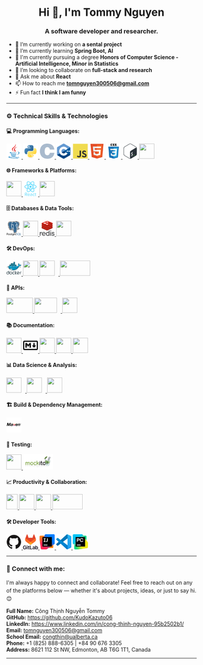 <h1 align="center">Hi 👋, I'm Tommy Nguyen</h1>
<h3 align="center">A software developer and researcher.</h3>

- 🔭 I’m currently working on **a sental project**  
- 🌱 I’m currently learning **Spring Boot, AI**  
- 📜 I'm currently pursuing a degree **Honors of Computer Science - Artificial Intelligence, Minor in Statistics**  
- 👯 I’m looking to collaborate on **full-stack and research**  
- 💬 Ask me about **React**  
- 📫 How to reach me **tomnguyen300506@gmail.com**  
- ⚡ Fun fact **I think I am funny**  

---

<h3 align="left">⚙️ Technical Skills & Technologies </h3>
<h4 align="left">💻 Programming Languages: </h4>
<p>
  <a href="https://www.oracle.com/java/technologies/javase/jdk17-archive-downloads.html">
    <img src="https://raw.githubusercontent.com/devicons/devicon/master/icons/java/java-original.svg" width="40" height="40"/>
  </a>
  <a href="https://www.python.org/downloads/">
    <img src="https://raw.githubusercontent.com/devicons/devicon/master/icons/python/python-original.svg" width="40" height="40"/>
  </a>
  <a href="https://www.geeksforgeeks.org/c/c-programming-language/">
    <img src="https://raw.githubusercontent.com/devicons/devicon/master/icons/c/c-original.svg" width="40" height="40"/>
  </a>
  <a href="https://www.w3schools.com/cpp/">
    <img src="https://raw.githubusercontent.com/devicons/devicon/master/icons/cplusplus/cplusplus-original.svg" width="40" height="40"/>
  </a>
  <a href="https://www.w3schools.com/js/">
    <img src="https://raw.githubusercontent.com/devicons/devicon/master/icons/javascript/javascript-original.svg" width="40" height="40"/>
  </a>
  <a href="https://www.w3schools.com/html/">
    <img src="https://raw.githubusercontent.com/devicons/devicon/master/icons/html5/html5-original.svg" width="40" height="40"/>
  </a>
  <a href="https://www.w3schools.com/css/">
    <img src="https://raw.githubusercontent.com/devicons/devicon/master/icons/css3/css3-original-wordmark.svg" width="40" height="40"/>
  </a>    
  <a href="https://www.gnu.org/software/bash/">
    <img src="https://raw.githubusercontent.com/devicons/devicon/master/icons/bash/bash-original.svg" width="40" height="40"/>
  </a>
  <a href="https://www.r-project.org/">
    <img src="https://upload.wikimedia.org/wikipedia/commons/1/1b/R_logo.svg" width="40" height="40"/>
  </a>
</p>

<h4 align="left">🌐 Frameworks & Platforms:</h4>
<p>
  <a href="https://spring.io/projects/spring-boot">
    <img src="https://www.vectorlogo.zone/logos/springio/springio-icon.svg" width="40" height="40"/>
  </a>
  <a href="https://react.dev/">
    <img src="https://raw.githubusercontent.com/devicons/devicon/master/icons/react/react-original-wordmark.svg" width="40" height="40"/>
  </a>
  <a href="https://vite.dev/">
    <img src="https://vitejs.dev/logo.svg" width="40" height="40"/>
  </a>
</p>

<h4 align="left">🗄️ Databases & Data Tools:</h4>
<p>
  <a href="https://www.postgresql.org/">
    <img src="https://raw.githubusercontent.com/devicons/devicon/master/icons/postgresql/postgresql-original-wordmark.svg" width="40" height="40"/>
  </a>
  <a href="https://firebase.google.com/">
    <img src="https://www.vectorlogo.zone/logos/firebase/firebase-icon.svg" width="40" height="40"/>
  </a>
  <a href="https://redis.io/">
    <img src="https://raw.githubusercontent.com/devicons/devicon/master/icons/redis/redis-original-wordmark.svg" width="40" height="40"/>
  </a>
  <a href="https://www.liquibase.com/">
    <img src="https://pic.vsixhub.com/d5/ba/adito.liquibase-integration-logo.webp" width="40" height="40"/>
  </a>
</p>

<h4 align="left">🛠️ DevOps:</h4>
<p>
  <a href="https://www.docker.com/">
    <img src="https://raw.githubusercontent.com/devicons/devicon/master/icons/docker/docker-original-wordmark.svg" width="40" height="40"/>
  </a>
  <a href="https://kafka.apache.org/">
    <img src="https://www.svgrepo.com/show/353950/kafka.svg" width="40" height="40"/>
  </a>
  <a href="https://www.keycloak.org/">
    <img src="https://upload.wikimedia.org/wikipedia/commons/2/29/Keycloak_Logo.png" width="40" height="40" style="margin-right:10px"/>
  </a>
  <a href="https://zookeeper.apache.org/">
    <img src="https://upload.wikimedia.org/wikipedia/commons/thumb/7/77/Apache_ZooKeeper_logo.svg/1200px-Apache_ZooKeeper_logo.svg.png" width="80" height="40"/>
  </a>
</p>

<h4 align="left">🔌 APIs:</h4>
<p>
  <a href="https://www.geeksforgeeks.org/node-js/rest-api-introduction/">
    <img src="https://miro.medium.com/v2/resize:fit:440/1*J3G3akaMpUOLegw0p0qthA.png" width="70" height="40">
  </a>
  <a href="https://www.geeksforgeeks.org/java/spring-cloud-gateway/">
    <img src="https://www.clipartmax.com/png/full/195-1955230_cloud-gateway-spring-cloud-contract-logo.png" width="60" height="40" style="margin-right:10px"/>
  </a>
  <a href="https://grpc.io/">
    <img src="https://grpc.io/img/logos/grpc-icon-color.png" width="40" height="40"/>
  </a>
</p>

<h4 align="left">📚 Documentation:</h4>
<p>
  <a href="https://docs.google.com/">
    <img src="https://cdn-icons-png.flaticon.com/512/5968/5968517.png" width="40" height="40"/>
  </a>
  <a href="https://www.markdownguide.org/getting-started/">
    <img src="https://raw.githubusercontent.com/devicons/devicon/master/icons/markdown/markdown-original.svg" width="40" height="40"/>
  </a>
  <a href="https://swagger.io/">
    <img src="https://raw.githubusercontent.com/marwin1991/profile-technology-icons/refs/heads/main/icons/swagger.png" width="40" height="40" />
  </a>
  <a href="https://www.postman.com/">
    <img src="https://www.vectorlogo.zone/logos/getpostman/getpostman-icon.svg" width="40" height="40"/>
  </a>
  <a href="https://insomnia.rest/">
    <img src="https://icons.iconarchive.com/icons/papirus-team/papirus-apps/256/insomnia-icon.png" width="40" height="40"/>
  </a>
</p>

<h4 align="left">📊 Data Science & Analysis:</h4>
<p>
  <a href="https://numpy.org/">
    <img src="https://cdn.freelogovectors.net/wp-content/uploads/2022/07/numpy-logo-freelogovectors.net_.png" width="40" height="40" style="margin-right:10px"/>
  </a>
  <a href="https://matplotlib.org/">
    <img src="https://matplotlib.org/_static/images/documentation.svg" width="40" height="40" style="margin-right:10px"/>
  </a>
  <a href="https://www.ibm.com/products/spss">
    <img src="https://www.buyalicence.com/wp-content/uploads/2019/03/ibm-spss-icon.png" width="40" height="40"/>
  </a>
</p>

<h4 align="left">🏗️ Build & Dependency Management:</h4>
<p>
  <a href="https://maven.apache.org/">
    <img src="https://raw.githubusercontent.com/devicons/devicon/master/icons/maven/maven-original-wordmark.svg" width="40" height="40"/>
  </a>
</p>

<h4 align="left">🧪 Testing:</h4>
<p>
  <a href="https://junit.org/">
    <img src="https://junit.org/junit5/assets/img/junit5-logo.png" width="40" height="40"/>
  </a>
  <a href="https://site.mockito.org/">
  <img src="https://raw.githubusercontent.com/mockito/mockito/main/config/javadoc/resources/org/mockito/logo.png" width="80" height="40"/>
  </a>
</p>

<h4 align="left">📈 Productivity & Collaboration:</h4>
<p>
  <a href="https://docs.google.com/spreadsheets/">
    <img src="https://upload.wikimedia.org/wikipedia/commons/thumb/3/30/Google_Sheets_logo_%282014-2020%29.svg/1498px-Google_Sheets_logo_%282014-2020%29.svg.png" width="30" height="40"/>
  </a>
  <a href="https://canva.com/">
    <img src="https://static.vecteezy.com/system/resources/previews/048/759/334/non_2x/canva-transparent-icon-free-png.png" width="40" height="40"/>
  </a>
  <a href="https://www.figma.com/">
    <img src="https://www.vectorlogo.zone/logos/figma/figma-icon.svg" width="40" height="40"/>
  </a>
  <a href="https://www.atlassian.com/software/jira">
    <img src="https://upload.wikimedia.org/wikipedia/commons/thumb/8/8a/Jira_Logo.svg/2560px-Jira_Logo.svg.png" width="80" height="40"/>
  </a>
</p>

<h4 align="left">🛠️ Developer Tools:</h4>
<p>
  <a href="https://github.com/">
  <img src="https://raw.githubusercontent.com/devicons/devicon/master/icons/github/github-original.svg" width="40" height="40"/>
  </a>
  <a href="https://about.gitlab.com/">
  <img src="https://raw.githubusercontent.com/devicons/devicon/master/icons/gitlab/gitlab-original-wordmark.svg" width="40" height="40"/>
  </a>
  <a href="https://www.jetbrains.com/idea/">
  <img src="https://raw.githubusercontent.com/devicons/devicon/master/icons/intellij/intellij-original.svg" width="40" height="40"/>
  </a>
  <a href="https://code.visualstudio.com/">
  <img src="https://raw.githubusercontent.com/devicons/devicon/master/icons/vscode/vscode-original.svg" width="40" height="40"/>
  </a>
  <a href="https://www.jetbrains.com/pycharm/">
  <img src="https://raw.githubusercontent.com/devicons/devicon/master/icons/pycharm/pycharm-original.svg" width="40" height="40"/>
  </a>
</p>

---

<h3 align="left">🤝 Connect with me: </h3>
<p align="left" style="font-size:14px; max-width:600px; line-height:1.5;">
  I'm always happy to connect and collaborate! Feel free to reach out on any of the platforms below — whether it's about projects, ideas, or just to say hi. 😊
</p>

<ul style="list-style:none; padding-left:0; font-size:14px; max-width:600px;">
  <li><strong>Full Name:</strong> Công Thịnh Nguyễn Tommy </li>
  <li><strong>GitHub:</strong> <a href="https://github.com/KudoKazuto06" target="_blank">https://github.com/KudoKazuto06</a></li>
  <li><strong>LinkedIn:</strong> <a href="https://www.linkedin.com/in/cong-thinh-nguyen-95b2502b1/" target="_blank">https://www.linkedin.com/in/cong-thinh-nguyen-95b2502b1/</a></li>
  <li><strong>Email:</strong> <a href="mailto:tomnguyen300506@gmail.com">tomnguyen300506@gmail.com</a></li>
  <li><strong>School Email:</strong> <a href="mailto:congthin@ualberta.ca">congthin@ualberta.ca</a></li>
  <li><strong>Phone:</strong> +1 (825) 888-6305 | +84 90 676 3305 </li>
  <li><strong>Address:</strong> 8621 112 St NW, Edmonton, AB T6G 1T1, Canada</li>
</ul>

---
